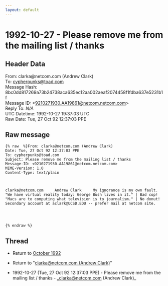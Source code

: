 ```yaml
---
layout: default
---
```


# 1992-10-27 - Please remove me from the mailing list / thanks

## Header Data

From: clarka<span>@</span>netcom.com (Andrew Clark)<br>
To: cypherpunks@toad.com<br>
Message Hash: 8bc0dd817269a73b24738aca635ec12aa002aeaf2074458f1fdba637e5231b1f<br>
Message ID: \<9210271930.AA19861@netcom.netcom.com\><br>
Reply To: _N/A_<br>
UTC Datetime: 1992-10-27 19:37:03 UTC<br>
Raw Date: Tue, 27 Oct 92 12:37:03 PPE<br>

## Raw message

```
{% raw  %}From: clarka@netcom.com (Andrew Clark)
Date: Tue, 27 Oct 92 12:37:03 PPE
To: cypherpunks@toad.com
Subject: Please remove me from the mailing list / thanks
Message-ID: <9210271930.AA19861@netcom.netcom.com>
MIME-Version: 1.0
Content-Type: text/plain



clarka@netcom.com     Andrew Clark     My ignorance is my own fault.
"We have virtual reality today: George Bush lives in it." | Bad cop! 
"Macs are to computing what television is to journalism." | No donut! 
Secondary account at aclark@UCSD.EDU -- prefer mail at netcom site.   




{% endraw %}
```

## Thread

+ Return to [October 1992](/archive/1992/10)

+ Return to "[clarka<span>@</span>netcom.com (Andrew Clark)](/author/clarka_at_netcom_com_andrew_clark_)"

+ 1992-10-27 (Tue, 27 Oct 92 12:37:03 PPE) - Please remove me from the mailing list / thanks - _clarka@netcom.com (Andrew Clark)_

